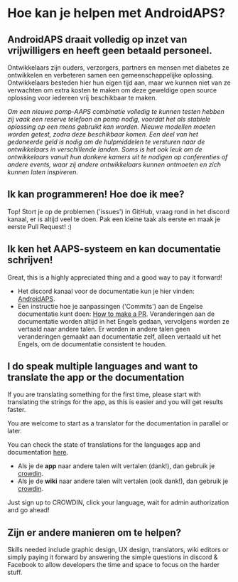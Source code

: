 # Hoe kan je helpen met AndroidAPS?

## AndroidAPS draait volledig op inzet van vrijwilligers en heeft geen betaald personeel.

Ontwikkelaars zijn ouders, verzorgers, partners en mensen met diabetes ze ontwikkelen en verbeteren samen een gemeenschappelijke oplossing. Ontwikkelaars besteden hier hun eigen tijd aan, maar we kunnen niet van ze verwachten om extra kosten te maken om deze geweldige open source oplossing voor iedereen vrij beschikbaar te maken.

*Om een nieuwe pomp-AAPS combinatie volledig te kunnen testen hebben zij vaak een reserve telefoon en pomp nodig, voordat het als stabiele oplossing op een mens gebruikt kan worden. Nieuwe modellen moeten worden getest, zodra deze beschikbaar komen. Een deel van het gedoneerde geld is nodig om de hulpmiddelen te versturen naar de ontwikkelaars in verschillende landen. Soms is het ook leuk om de ontwikkelaars vanuit hun donkere kamers uit te nodigen op conferenties of andere events, waar zij andere ontwikkelaars kunnen ontmoeten en zich kunnen laten inspireren.*

## Ik kan programmeren! Hoe doe ik mee?

Top! Stort je op de problemen ('issues') in GitHub, vraag rond in het discord kanaal, er is altijd veel te doen. Pak een kleine taak als eerste en maak je eerste Pull Request! :)

## Ik ken het AAPS-systeem en kan documentatie schrijven!

Great, this is a highly appreciated thing and a good way to pay it forward!

* Het discord kanaal voor de documentatie kun je hier vinden: [AndroidAPS](https://discord.gg/4fQUWHZ4Mw). 
* Een instructie hoe je aanpassingen ('Commits') aan de Engelse documentatie kunt doen: [How to make a PR](../make-a-PR.md). Veranderingen aan de documentatie worden altijd in het Engels gedaan, vervolgens worden ze vertaald naar andere talen. Er worden in andere talen geen veranderingen gemaakt aan documentatie zelf, alleen vertaald uit het Engels, om de documentatie consistent te houden.

## I do speak multiple languages and want to translate the app or the documentation

If you are translating something for the first time, please start with translating the strings for the app, as this is easier and you will get results faster.

You are welcome to start as a translator for the documentation in parallel or later.

You can check the state of translations for the languages app and documentation [here](../Administration/stateTranslations.md).

* Als je de **app** naar andere talen wilt vertalen (dank!), dan gebruik je [crowdin](https://crowdin.com/project/androidaps).
* Als je de **wiki** naar andere talen wilt vertalen (ook dank!), dan gebruik je [crowdin](https://crowdin.com/project/androidapsdocs). 

Just sign up to CROWDIN, click your language, wait for admin authorization and go ahead!

## Zijn er andere manieren om te helpen?

Skills needed include graphic design, UX design, translators, wiki editors or simply paying it forward by answering the simple questions in discord & Facebook to allow developers the time and space to focus on the harder stuff.